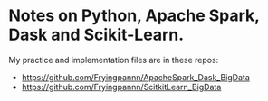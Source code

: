 # Notes on Python, Apache Spark, Dask and Scikit-Learn.

My practice and implementation files are in these repos: 
- https://github.com/Fryingpannn/ApacheSpark_Dask_BigData
- https://github.com/Fryingpannn/ScitkitLearn_BigData
